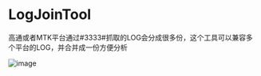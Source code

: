 # LogJoinTool
高通或者MTK平台通过#3333#抓取的LOG会分成很多份，这个工具可以兼容多个平台的LOG，并合并成一份方便分析


![image](https://github.com/zhuohengfeng/LogJoinTool/blob/master/screenshots/1.jpeg)